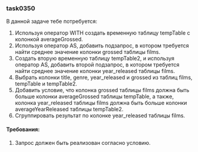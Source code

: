 
### task0350

В данной задаче тебе потребуется:
1. Используя оператор WITH создать временную таблицу tempTable с колонкой averageGrossed.
2. Используя оператор AS, добавить подзапрос, в котором требуется найти среднее значение колонки grossed таблицы films.
3. Создать вторую временную таблицу tempTable2, и используя оператор AS, добавить второй подзапрос, в котором требуется найти среднее значение колонки year_released таблицы films.
4. Выбрать колонки title, genre, year_released и grossed из таблиц films, tempTable и tempTable2.
5. Добавить условие, что колонка grossed таблицы films должна быть больше колонки averageGrossed таблицы tempTable, а также, колонка year_released таблицы films должна быть больше колонки averageYearReleased таблицы tempTable2.
6. Сгруппировать результат по колонке year_released таблицы films.


#### Требования:
1.	Запрос должен быть реализован согласно условию.

